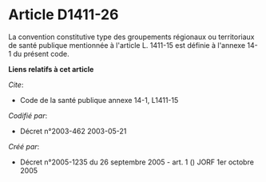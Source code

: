 # Article D1411-26

La convention constitutive type des groupements régionaux ou territoriaux de santé publique mentionnée à l'article L. 1411-15
est définie à l'annexe 14-1 du présent code.

**Liens relatifs à cet article**

_Cite_:

  - Code de la santé publique annexe 14-1, L1411-15

_Codifié par_:

  - Décret n°2003-462 2003-05-21

_Créé par_:

  - Décret n°2005-1235 du 26 septembre 2005 - art. 1 () JORF 1er octobre 2005
